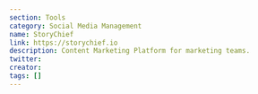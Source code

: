 ```yaml
---
section: Tools
category: Social Media Management
name: StoryChief
link: https://storychief.io
description: Content Marketing Platform for marketing teams.
twitter:
creator:
tags: []
---
```

